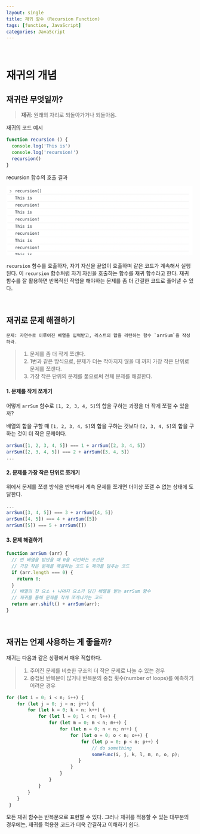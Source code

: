 ```yaml
---
layout: single
title: 재귀 함수 (Recursion Function)
tags: [function, JavaScript]
categories: JavaScript
---
```


<br/>

# 재귀의 개념

## 재귀란 무엇일까?

> **재귀**: 원래의 자리로 되돌아가거나 되돌아옴.

재귀의 코드 예시

```js
function recursion () {
  console.log('This is')
  console.log('recursion!')
  recursion()
}
```

recursion 함수의 호출 결과

![001](/images/2022-12-15-recursion-function/001.png)

`recursion` 함수를 호출하자, 자기 자신을 끝없이 호출하며 같은 코드가 계속해서 실행된다. 이 `recursion` 함수처럼 자기 자신을 호출하는 함수를 재귀 함수라고 한다. 재귀 함수를 잘 활용하면 반복적인 작업을 해야하는 문제를 좀 더 간결한 코드로 풀어낼 수 있다.

<br/>

## 재귀로 문제 해결하기

```
문제: 자연수로 이루어진 배열을 입력받고, 리스트의 합을 리턴하는 함수 `arrSum`을 작성하라.
```

> 1. 문제를 좀 더 작게 쪼갠다.
> 2. 1번과 같은 방식으로, 문제가 더는 작아지지 않을 때 까지 가장 작은 단위로 문제를 쪼갠다.
> 3. 가장 작은 단위의 문제를 풂으로써 전체 문제를 해결한다.

#### 1. 문제를 작게 쪼개기

어떻게 `arrSum` 함수로 `[1, 2, 3, 4, 5]`의 합을 구하는 과정을 더 작게 쪼갤 수 있을까?<br/>

배열의 합을 구할 때 `[1, 2, 3, 4, 5]`의 합을 구하는 것보다 `[2, 3, 4, 5]`의 합을 구하는 것이 더 작은 문제이다.

```js
arrSum([1, 2, 3, 4, 5]) === 1 + arrSum([2, 3, 4, 5])
arrSum([2, 3, 4, 5]) === 2 + arrSum([3, 4, 5])
...
```

#### 2. 문제를 가장 작은 단위로 쪼개기

위에서 문제를 쪼갠 방식을 반복해서 계속 문제를 쪼개면 더이상 쪼갤 수 없는 상태에 도달한다.

```js
...
arrSum([3, 4, 5]) === 3 + arrSum([4, 5])
arrSum([4, 5]) === 4 + arrSum([5])
arrSum([5]) === 5 + arrSum([])
```

#### 3. 문제 해결하기

```js
function arrSum (arr) {
  // 빈 배열을 받았을 때 0을 리턴하는 조건문
  // 가장 작은 문제를 해결하는 코드 & 재귀를 멈추는 코드
  if (arr.length === 0) {
    return 0;
  }
  // 배열의 첫 요소 + 나머지 요소가 담긴 배열을 받는 arrSum 함수
  // 재귀를 통해 문제를 작게 쪼개나가는 코드
  return arr.shift() + arrSum(arr);
}
```

<br/>

## 재귀는 언제 사용하는 게 좋을까?

재귀는 다음과 같은 상황에서 매우 적합하다.

> 1. 주어진 문제를 비슷한 구조의 더 작은 문제로 나눌 수 있는 경우
> 2. 중첩된 반복문이 많거나 반복문의 중첩 횟수(number of loops)를 예측하기 어려운 경우

```js
for (let i = 0; i < n; i++) {
    for (let j = 0; j < n; j++) {
        for (let k = 0; k < n; k++) {
            for (let l = 0; l < n; l++) {
                for (let m = 0; m < n; m++) {
                    for (let n = 0; n < n; n++) {
                        for (let o = 0; o < n; o++) {
                            for (let p = 0; p < n; p++) {
                                // do something
                                someFunc(i, j, k, l, m, n, o, p);
                           }
                        }
                    }
                }
            }
        }
    }
 }
```

모든 재귀 함수는 반복문으로 표현할 수 있다. 그러나 재귀를 적용할 수 있는 대부분의 경우에는, 재귀를 적용한 코드가 더욱 간결하고 이해하기 쉽다.

<br/>

